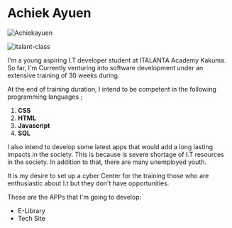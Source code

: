 # Achiek Ayuen
![Achiekayuen](https://avatars.githubusercontent.com/u/93641682?s=400&u=62cad30c016b454d3ff78fb229f3d73de0b7a9b2&v=4)

![italant-class](https://pbs.twimg.com/media/FEiRM6pXwAIYyXq?format=jpg&name=4096x4096)



I'm a young aspiring I.T developer student at ITALANTA Academy Kakuma.
So far, I'm Currently venturing into software development under an extensive training of 30 weeks during.

At the end of training duration, I intend to be competent in the following programming languages ;
   
   1. **CSS** 
   2.  **HTML**
   3.  **Javascript** 
   4.  **SQL** 


I also intend to develop some latest apps that would add a long lasting impacts in the society. This is because is severe shortage  of I.T resources in the society.
In addition to that, there are many unemployed youth.

It is my desire to set up a cyber Center for the training those who are enthusiastic about I.t but they don't have opportunities.

These are the APPs that I'm going to develop:
  
  * E-Library
  * Tech Site 

